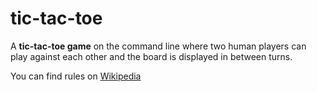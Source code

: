 # tic-tac-toe

A **tic-tac-toe game** on the command line where two human players can play against each other and the board is displayed in between turns.

You can find rules on [Wikipedia](https://en.wikipedia.org/wiki/Tic-tac-toe)